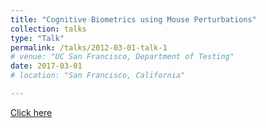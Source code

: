 ```yaml
---
title: "Cognitive Biometrics using Mouse Perturbations"
collection: talks
type: "Talk"
permalink: /talks/2012-03-01-talk-1
# venue: "UC San Francisco, Department of Testing"
date: 2017-03-01
# location: "San Francisco, California"

---
```

[Click here](https://AnkitWani.github.io/files/Form_3_Muktipurpose_Biometric_Mouse.pdf)

<!-- 
This is a description of your talk, which is a markdown files that can be all markdown-ified like any other post. Yay markdown! -->
